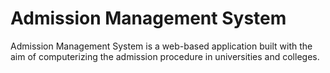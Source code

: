 # Admission Management System
Admission Management System is a web-based application built with the aim of computerizing the admission procedure in universities and colleges. 
